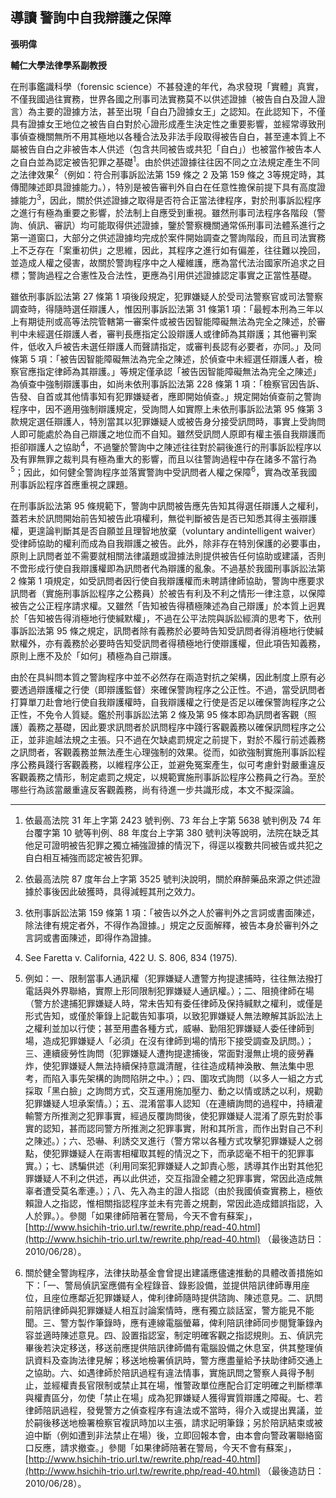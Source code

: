## 導讀 警詢中自我辯護之保障

**張明偉**

**輔仁大學法律學系副教授**

在刑事鑑識科學（forensic science）不甚發達的年代，為求發現「實體」真實，不僅我國過往實務，世界各國之刑事司法實務莫不以供述證據（被告自白及證人證言）為主要的證據方法，甚至出現「自白乃證據女王」之認知。在此認知下，不僅具有證據女王地位之被告自白對於心證形成產生決定性之重要影響，並經常導致刑事偵查機關無所不用其極地以各種合法及非法手段取得被告自白，甚至連本質上不屬被告自白之非被告本人供述（包含共同被告或共犯「自白」）也被當作被告本人之自白並為認定被告犯罪之基礎<sup>1</sup>。由於供述證據往往因不同之立法規定產生不同之法律效果<sup>2</sup>（例如：符合刑事訴訟法第 159 條之 2 及第 159 條之 3等規定時，其傳聞陳述即具證據能力。），特別是被告審判外自白在任意性擔保前提下具有高度證據能力<sup>3</sup>，因此，關於供述證據之取得是否符合正當法律程序，對於刑事訴訟程序之進行有極為重要之影響，於法制上自應受到重視。雖然刑事司法程序各階段（警詢、偵訊、審訊）均可能取得供述證據，鑒於警察機關通常係刑事司法體系進行之第一道窗口，大部分之供述證據均完成於案件開始調查之警詢階段，而且司法實務上不乏存在「案重初供」之思維，因此，其程序之進行如有偏差，往往難以挽回，並造成人權之侵害，故關於警詢程序中之人權維護，應為當代法治國家所追求之目標；警詢過程之合憲性及合法性，更應為引用供述證據認定事實之正當性基礎。

雖依刑事訴訟法第 27 條第 1 項後段規定，犯罪嫌疑人於受司法警察官或司法警察調查時，得隨時選任辯護人，惟因刑事訴訟法第 31 條第1 項：「最輕本刑為三年以上有期徒刑或高等法院管轄第一審案件或被告因智能障礙無法為完全之陳述，於審判中未經選任辯護人者，審判長應指定公設辯護人或律師為其辯護；其他審判案件，低收入戶被告未選任辯護人而聲請指定，或審判長認有必要者，亦同。」及同條第 5 項：「被告因智能障礙無法為完全之陳述，於偵查中未經選任辯護人者，檢察官應指定律師為其辯護。」等規定僅承認「被告因智能障礙無法為完全之陳述」為偵查中強制辯護事由，如尚未依刑事訴訟法第 228 條第 1 項：「檢察官因告訴、告發、自首或其他情事知有犯罪嫌疑者，應即開始偵查。」規定開始偵查前之警詢程序中，因不適用強制辯護規定，受詢問人如實際上未依刑事訴訟法第 95 條第 3 款規定選任辯護人，特別當其以犯罪嫌疑人或被告身分接受訊問時，事實上受詢問人即可能處於為自己辯護之地位而不自知。雖然受訊問人原即有權主張自我辯護而拒卻辯護人之協助<sup>4</sup>，不過鑒於警詢中之陳述往往對於嗣後進行的刑事訴訟程序以及有罪無罪之裁判具有極為重大的影響，而且以往警詢過程中存在諸多不當行為<sup>5</sup>；因此，如何健全警詢程序並落實警詢中受訊問者人權之保障<sup>6</sup>，實為改革我國刑事訴訟程序首應重視之課題。

在刑事訴訟法第 95 條規範下，警詢中訊問被告應先告知其得選任辯護人之權利，蓋若未於訊問開始前告知被告此項權利，無從判斷被告是否已知悉其得主張辯護權，更遑論判斷其是否自願並且理智地放棄（voluntary andintelligent waiver）受律師協助的權利而成為自我辯護之被告。此外，除非存在特別保護的必要事由，原則上訊問者並不需要就相關法律議題或證據法則提供被告任何協助或建議，否則不啻形成行使自我辯護權即為訊問者代為辯護的亂象。不過基於我國刑事訴訟法第 2 條第 1 項規定，如受訊問者因行使自我辯護權而未聘請律師協助，警詢中應要求訊問者（實施刑事訴訟程序之公務員）於被告有利及不利之情形一律注意，以保障被告之公正程序請求權。又雖然「告知被告得積極陳述為自己辯護」於本質上迥異於「告知被告得消極地行使緘默權」，不過在公平法院與訴訟經濟的思考下，依刑事訴訟法第 95 條之規定，訊問者除有義務於必要時告知受訊問者得消極地行使緘默權外，亦有義務於必要時告知受訊問者得積極地行使辯護權，但此項告知義務，原則上應不及於「如何」積極為自己辯護。

由於在具糾問本質之警詢程序中並不必然存在兩造對抗之架構，因此制度上原有必要透過辯護權之行使（即辯護監督）來確保警詢程序之公正性。不過，當受訊問者打算單刀赴會地行使自我辯護權時，自我辯護權之行使是否足以確保警詢程序之公正性，不免令人質疑。鑑於刑事訴訟法第 2 條及第 95 條本即為訊問者客觀（照護）義務之基礎，因此要求訊問者於訊問程序中踐行客觀義務以確保訊問程序之公正，並非逾越法規之主張。只不過在欠缺處罰規定之前提下，對於不履行前述義務之訊問者，客觀義務並無法產生心理強制的效果。從而，如欲強制實施刑事訴訟程序公務員踐行客觀義務，以維程序公正，並避免冤案產生，似可考慮針對嚴重違反客觀義務之情形，制定處罰之規定，以規範實施刑事訴訟程序公務員之行為。至於哪些行為該當嚴重違反客觀義務，尚有待進一步共識形成，本文不擬深論。

***

1. 依最高法院 31 年上字第 2423 號判例、73 年台上字第 5638 號判例及 74 年台覆字第 10 號等判例、88 年度台上字第 380 號判決等說明，法院在缺乏其他足可證明被告犯罪之獨立補強證據的情況下，得逕以複數共同被告或共犯之自白相互補強而認定被告犯罪。

2. 依最高法院 87 度年台上字第 3525 號判決說明，關於麻醉藥品來源之供述證據於事後因此破獲時，具得減輕其刑之效力。

3. 依刑事訴訟法第 159 條第 1 項：「被告以外之人於審判外之言詞或書面陳述，除法律有規定者外，不得作為證據。」規定之反面解釋，被告本身於審判外之言詞或書面陳述，即得作為證據。

4. See Faretta v. California, 422 U. S. 806, 834 (1975).

5. 例如：一、限制當事人通訊權（犯罪嫌疑人遭警方拘提逮捕時，往往無法撥打電話與外界聯絡，實際上形同限制犯罪嫌疑人通訊權。）；二、阻撓律師在場（警方於逮捕犯罪嫌疑人時，常未告知有委任律師及保持緘默之權利，或僅是形式告知，或僅於筆錄上記載告知事項，以致犯罪嫌疑人無法瞭解其訴訟法上之權利並加以行使；甚至用盡各種方式，威嚇、勤阻犯罪嫌疑人委任律師到場，造成犯罪嫌疑人「必須」在沒有律師到場的情形下接受調查及訊問。）；三、連續疲勞性詢問（犯罪嫌疑人遭拘提逮捕後，常面對漫無止境的疲勞轟炸，使犯罪嫌疑人無法持續保持意識清醒，往往造成精神渙散、無法集中思考，而陷入事先架構的詢問陷阱之中。）；四、圍攻式詢問（以多人一組之方式採取「黑白臉」之詢問方式，交互運用施加壓力、動之以情或誘之以利，規勸犯罪嫌疑人坦承案情。）；五、混淆當事人認知（在連續詢問的過程中，持續灌輸警方所推測之犯罪事實，經過反覆詢問後，使犯罪嫌疑人混淆了原先對於事實的認知，甚而認同警方所推測之犯罪事實，附和其所言，而作出對自己不利之陳述。）；六、恐嚇、利誘交叉進行（警方常以各種方式攻擊犯罪嫌疑人之弱點，使犯罪嫌疑人在兩害相權取其輕的情況之下，而承認毫不相干的犯罪事實。）；七、誘騙供述（利用同案犯罪嫌疑人之卸責心態，誘導其作出對其他犯罪嫌疑人不利之供述，再以此供述，交互指證全體之犯罪事實，常因此造成無辜者遭受莫名牽連。）；八、先入為主的證人指認（由於我國偵查實務上，極依賴證人之指認，惟相關指認程序並未有完善之規劃，常因此造成錯誤指認，入人於罪。）。參閱「如果律師陪著在警局，今天不會有蘇案」，[http://www.hsichih-trio.url.tw/rewrite.php/read-40.html](http://www.hsichih-trio.url.tw/rewrite.php/read-40.html) （最後造訪日：2010/06/28）。

6. 關於健全警詢程序，法律扶助基金會曾提出建議應儘速推動的具體改善措施如下：「一、警局偵訊室應備有全程錄音、錄影設備，並提供陪訊律師專用座位，且座位應鄰近犯罪嫌疑人，俾利律師隨時提供諮詢、陳述意見。二、訊問前陪訊律師與犯罪嫌疑人相互討論案情時，應有獨立談話室，警方能見不能聞。三、警方製作筆錄時，應有連線電腦螢幕，俾利陪訊律師同步閱覽筆錄內容並適時陳述意見。四、設置指認室，制定明確客觀之指認規則。五、偵訊完畢後若決定移送，移送前應提供陪訊律師備有電腦設備之休息室，供其整理偵訊資料及查詢法律見解；移送地檢署偵訊時，警方應盡量給予扶助律師交通上之協助。六、如遇律師於陪訊過程有違法情事，實施訊問之警察人員得予制止，並經權責長官限制或禁止其在場，惟警政單位應配合訂定明確之判斷標準與權責區分，勿使「禁止在場」成為犯罪嫌疑人獲得實質辯護之障礙。七、若律師陪訊過程，發覺警方之偵查程序有違法或不當時，得介入或提出異議，並於嗣後移送地檢署檢察官複訊時加以主張，請求記明筆錄；另於陪訊結束或被迫中斷（例如遭到非法禁止在場）後，立即回報本會，由本會向警政署聯絡窗口反應，請求撤查。」參閱「如果律師陪著在警局，今天不會有蘇案」，[http://www.hsichih-trio.url.tw/rewrite.php/read-40.html](http://www.hsichih-trio.url.tw/rewrite.php/read-40.html) （最後造訪日：2010/06/28）。
